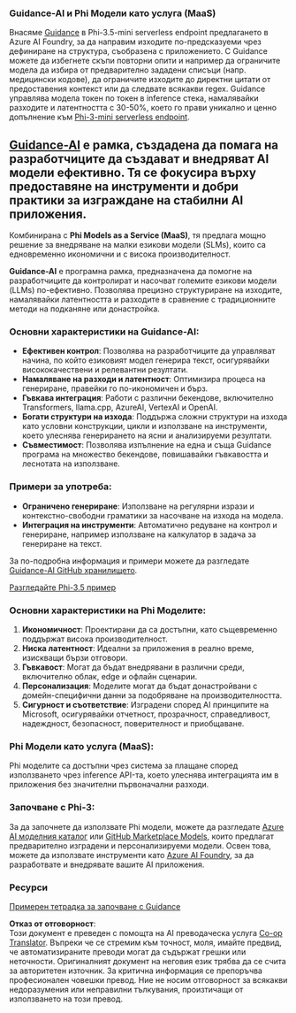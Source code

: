 <!--
CO_OP_TRANSLATOR_METADATA:
{
  "original_hash": "bd049872f37c3079c87d4fe17109cea0",
  "translation_date": "2025-05-09T07:44:36+00:00",
  "source_file": "md/01.Introduction/01/01.Guidance.md",
  "language_code": "bg"
}
-->
### Guidance-AI и Phi Модели като услуга (MaaS)  
Внасяме [Guidance](https://github.com/guidance-ai/guidance) в Phi-3.5-mini serverless endpoint предлагането в Azure AI Foundry, за да направим изходите по-предсказуеми чрез дефиниране на структура, съобразена с приложението. С Guidance можете да избегнете скъпи повторни опити и например да ограничите модела да избира от предварително зададени списъци (напр. медицински кодове), да ограничите изходите до директни цитати от предоставения контекст или да следвате всякакви regex. Guidance управлява модела токен по токен в inference стека, намалявайки разходите и латентността с 30-50%, което го прави уникално и ценно допълнение към [Phi-3-mini serverless endpoint](https://aka.ms/try-phi3.5mini).

## [**Guidance-AI**](https://github.com/guidance-ai/guidance) е рамка, създадена да помага на разработчиците да създават и внедряват AI модели ефективно. Тя се фокусира върху предоставяне на инструменти и добри практики за изграждане на стабилни AI приложения.

Комбинирана с **Phi Models as a Service (MaaS)**, тя предлага мощно решение за внедряване на малки езикови модели (SLMs), които са едновременно икономични и с висока производителност.

**Guidance-AI** е програмна рамка, предназначена да помогне на разработчиците да контролират и насочват големите езикови модели (LLMs) по-ефективно. Позволява прецизно структуриране на изходите, намалявайки латентността и разходите в сравнение с традиционните методи на подканяне или донастройка.

### Основни характеристики на Guidance-AI:  
- **Ефективен контрол**: Позволява на разработчиците да управляват начина, по който езиковият модел генерира текст, осигурявайки висококачествени и релевантни резултати.  
- **Намаляване на разходи и латентност**: Оптимизира процеса на генериране, правейки го по-икономичен и бърз.  
- **Гъвкава интеграция**: Работи с различни бекендове, включително Transformers, llama.cpp, AzureAI, VertexAI и OpenAI.  
- **Богати структури на изхода**: Поддържа сложни структури на изхода като условни конструкции, цикли и използване на инструменти, което улеснява генерирането на ясни и анализируеми резултати.  
- **Съвместимост**: Позволява изпълнение на една и съща Guidance програма на множество бекендове, повишавайки гъвкавостта и леснотата на използване.

### Примери за употреба:  
- **Ограничено генериране**: Използване на регулярни изрази и контекстно-свободни граматики за насочване на изхода на модела.  
- **Интеграция на инструменти**: Автоматично редуване на контрол и генериране, например използване на калкулатор в задача за генериране на текст.

За по-подробна информация и примери можете да разгледате [Guidance-AI GitHub хранилището](https://github.com/guidance-ai/guidance).

[Разгледайте Phi-3.5 пример](../../../../../code/01.Introduce/guidance.ipynb)

### Основни характеристики на Phi Моделите:  
1. **Икономичност**: Проектирани да са достъпни, като същевременно поддържат висока производителност.  
2. **Ниска латентност**: Идеални за приложения в реално време, изискващи бързи отговори.  
3. **Гъвкавост**: Могат да бъдат внедрявани в различни среди, включително облак, edge и офлайн сценарии.  
4. **Персонализация**: Моделите могат да бъдат донастройвани с домейн-специфични данни за подобряване на производителността.  
5. **Сигурност и съответствие**: Изградени според AI принципите на Microsoft, осигурявайки отчетност, прозрачност, справедливост, надеждност, безопасност, поверителност и приобщаване.

### Phi Модели като услуга (MaaS):  
Phi моделите са достъпни чрез система за плащане според използването чрез inference API-та, което улеснява интеграцията им в приложения без значителни първоначални разходи.

### Започване с Phi-3:  
За да започнете да използвате Phi модели, можете да разгледате [Azure AI моделния каталог](https://ai.azure.com/explore/models) или [GitHub Marketplace Models](https://github.com/marketplace/models), които предлагат предварително изградени и персонализируеми модели. Освен това, можете да използвате инструменти като [Azure AI Foundry](https://ai.azure.com), за да разработвате и внедрявате вашите AI приложения.

### Ресурси  
[Примерен тетрадка за започване с Guidance](../../../../../code/01.Introduce/guidance.ipynb)

**Отказ от отговорност**:  
Този документ е преведен с помощта на AI преводаческа услуга [Co-op Translator](https://github.com/Azure/co-op-translator). Въпреки че се стремим към точност, моля, имайте предвид, че автоматизираните преводи могат да съдържат грешки или неточности. Оригиналният документ на неговия език трябва да се счита за авторитетен източник. За критична информация се препоръчва професионален човешки превод. Ние не носим отговорност за всякакви недоразумения или неправилни тълкувания, произтичащи от използването на този превод.